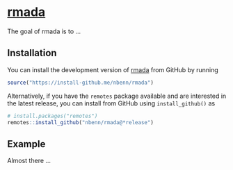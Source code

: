 
<!-- README.md is generated from README.Rmd. Please edit that file -->
[rmada](https://nbenn.github.io/rmada)
======================================

The goal of rmada is to ...

Installation
------------

You can install the development version of [rmada](https://nbenn.github.io/rmada) from GitHub by running

``` r
source("https://install-github.me/nbenn/rmada")
```

Alternatively, if you have the `remotes` package available and are interested in the latest release, you can install from GitHub using `install_github()` as

``` r
# install.packages("remotes")
remotes::install_github("nbenn/rmada@*release")
```

Example
-------

Almost there ...
